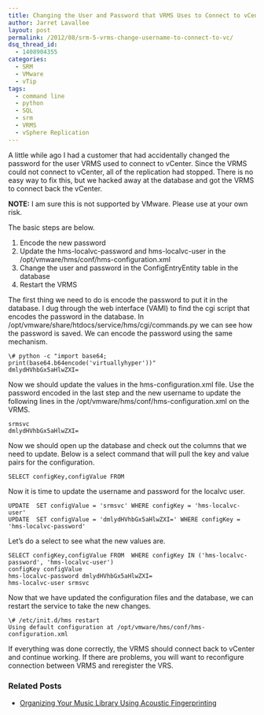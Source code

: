```yaml
---
title: Changing the User and Password that VRMS Uses to Connect to vCenter
author: Jarret Lavallee
layout: post
permalink: /2012/08/srm-5-vrms-change-username-to-connect-to-vc/
dsq_thread_id:
  - 1408904355
categories:
  - SRM
  - VMware
  - vTip
tags:
  - command line
  - python
  - SQL
  - srm
  - VRMS
  - vSphere Replication
---
```

A little while ago I had a customer that had accidentally changed the password for the user VRMS used to connect to vCenter. Since the VRMS could not connect to vCenter, all of the replication had stopped. There is no easy way to fix this, but we hacked away at the database and got the VRMS to connect back the vCenter.

**NOTE:** I am sure this is not supported by VMware. Please use at your own risk.

The basic steps are below.

1.  Encode the new password
2.  Update the hms-localvc-password and hms-localvc-user in the /opt/vmware/hms/conf/hms-configuration.xml
3.  Change the user and password in the ConfigEntryEntity table in the database
4.  Restart the VRMS

The first thing we need to do is encode the password to put it in the database. I dug through the web interface (VAMI) to find the cgi script that encodes the password in the database. In /opt/vmware/share/htdocs/service/hms/cgi/commands.py we can see how the password is saved. We can encode the password using the same mechanism.

	  
	\# python -c "import base64; print(base64.b64encode('virtuallyhyper'))"  
	dmlydHVhbGx5aHlwZXI=  
	

Now we should update the values in the hms-configuration.xml file. Use the password encoded in the last step and the new username to update the following lines in the /opt/vmware/hms/conf/hms-configuration.xml on the VRMS.

	  
	srmsvc  
	dmlydHVhbGx5aHlwZXI=  
	

Now we should open up the database and check out the columns that we need to update. Below is a select command that will pull the key and value pairs for the configuration.

	  
	SELECT configKey,configValue FROM   
	

Now it is time to update the username and password for the localvc user.

	  
	UPDATE  SET configValue = 'srmsvc' WHERE configKey = 'hms-localvc-user'  
	UPDATE  SET configValue = 'dmlydHVhbGx5aHlwZXI=' WHERE configKey = 'hms-localvc-password'  
	

Let&#8217;s do a select to see what the new values are.

	  
	SELECT configKey,configValue FROM  WHERE configKey IN ('hms-localvc-password', 'hms-localvc-user')  
	configKey configValue  
	hms-localvc-password dmlydHVhbGx5aHlwZXI=  
	hms-localvc-user srmsvc  
	

Now that we have updated the configuration files and the database, we can restart the service to take the new changes.

	  
	\# /etc/init.d/hms restart  
	Using default configuration at /opt/vmware/hms/conf/hms-configuration.xml  
	

If everything was done correctly, the VRMS should connect back to vCenter and continue working. If there are problems, you will want to reconfigure connection between VRMS and reregister the VRS.

<div class="SPOSTARBUST-Related-Posts">
  <H3>
    Related Posts
  </H3>
  
  <ul class="entry-meta">
    <li class="SPOSTARBUST-Related-Post">
      <a title="Organizing Your Music Library Using Acoustic Fingerprinting" href="http://virtuallyhyper.com/2013/01/organizing-your-music-library-using-acoustic-fingerprinting/" onclick="javascript:_gaq.push(['_trackEvent','outbound-article','http://virtuallyhyper.com/2013/01/organizing-your-music-library-using-acoustic-fingerprinting/']);" rel="bookmark">Organizing Your Music Library Using Acoustic Fingerprinting</a>
    </li>
  </ul>
</div>

<p class="wp-flattr-button">
  <a class="FlattrButton" style="display:none;" href="http://virtuallyhyper.com/2012/08/srm-5-vrms-change-username-to-connect-to-vc/" title=" Changing the User and Password that VRMS Uses to Connect to vCenter" rev="flattr;uid:virtuallyhyper;language:en_GB;category:text;tags:command line,python,SQL,srm,VRMS,vSphere Replication,blog;button:compact;">I wrote a previous post about running subsonic. I really liked the software cause it uses the file system directory structure as your music library. I have a lot of...</a>
</p>